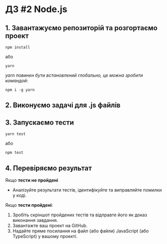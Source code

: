 # ДЗ #2 Node.js

## 1. Завантажуємо репозиторій та розгортаємо проект

`npm install`

або

`yarn`

_yarn повинен бути встановлений глобально, це можна зробити командой:_

`npm i -g yarn`

## 2. Виконуємо задачі для .js файлів

## 3. Запускаємо тести

`yarn test`

або

`npm test`

## 4. Перевіряємо результат

Якщо **тести не пройдені**

- Аналізуйте результати тестів, ідентифікуйте та виправляйте помилки у коді.

Якщо **тести пройдені**:

1. Зробіть скріншот пройдених тестів та відправте його як доказ виконання завдання.
2. Завантажте ваш проект на GitHub.
3. Надайте пряме посилання на файл (або файли) JavaScript (або TypeScript) у вашому проекті.
